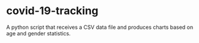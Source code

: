 # covid-19-tracking
A python script that receives a CSV data file and produces charts based on age and gender statistics.
